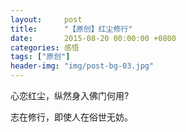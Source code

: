 ```yaml
---
layout:     post
title:      "【原创】红尘修行"
date:       2015-08-20 00:00:00 +0800
categories: 感悟
tags: ["原创"]
header-img: "img/post-bg-03.jpg"
---
```

   心恋红尘，纵然身入佛门何用?

   志在修行，即使人在俗世无妨。
